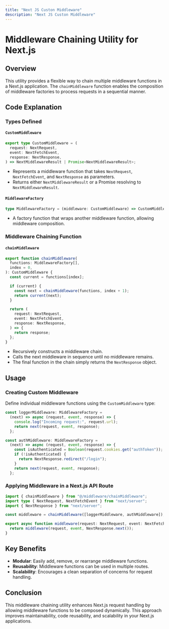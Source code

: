 ```yaml
---
title: "Next JS Custon Middleware"
description: "Next JS Custon Middleware"
---
```


# Middleware Chaining Utility for Next.js

## Overview

This utility provides a flexible way to chain multiple middleware functions in a Next.js application. The `chainMiddleware` function enables the composition of middleware factories to process requests in a sequential manner.

## Code Explanation

### **Types Defined**

#### `CustomMiddleware`

```typescript
export type CustomMiddleware = (
  request: NextRequest,
  event: NextFetchEvent,
  response: NextResponse,
) => NextMiddlewareResult | Promise<NextMiddlewareResult>;
```

- Represents a middleware function that takes `NextRequest`, `NextFetchEvent`, and `NextResponse` as parameters.
- Returns either `NextMiddlewareResult` or a Promise resolving to `NextMiddlewareResult`.

#### `MiddlewareFactory`

```typescript
type MiddlewareFactory = (middleware: CustomMiddleware) => CustomMiddleware;
```

- A factory function that wraps another middleware function, allowing middleware composition.

### **Middleware Chaining Function**

#### `chainMiddleware`

```typescript
export function chainMiddleware(
  functions: MiddlewareFactory[],
  index = 0,
): CustomMiddleware {
  const current = functions[index];

  if (current) {
    const next = chainMiddleware(functions, index + 1);
    return current(next);
  }

  return (
    request: NextRequest,
    event: NextFetchEvent,
    response: NextResponse,
  ) => {
    return response;
  };
}
```

- Recursively constructs a middleware chain.
- Calls the next middleware in sequence until no middleware remains.
- The final function in the chain simply returns the `NextResponse` object.

## **Usage**

### **Creating Custom Middleware**

Define individual middleware functions using the `CustomMiddleware` type:

```typescript
const loggerMiddleware: MiddlewareFactory =
  (next) => async (request, event, response) => {
    console.log("Incoming request:", request.url);
    return next(request, event, response);
  };

const authMiddleware: MiddlewareFactory =
  (next) => async (request, event, response) => {
    const isAuthenticated = Boolean(request.cookies.get("authToken"));
    if (!isAuthenticated) {
      return NextResponse.redirect("/login");
    }
    return next(request, event, response);
  };
```

### **Applying Middleware in a Next.js API Route**

```typescript
import { chainMiddleware } from "@/middleware/chainMiddleware";
import type { NextRequest, NextFetchEvent } from "next/server";
import { NextResponse } from "next/server";

const middleware = chainMiddleware([loggerMiddleware, authMiddleware]);

export async function middleware(request: NextRequest, event: NextFetchEvent) {
  return middleware(request, event, NextResponse.next());
}
```

## **Key Benefits**

- **Modular**: Easily add, remove, or rearrange middleware functions.
- **Reusability**: Middleware functions can be used in multiple routes.
- **Scalability**: Encourages a clean separation of concerns for request handling.

## **Conclusion**

This middleware chaining utility enhances Next.js request handling by allowing middleware functions to be composed dynamically. This approach improves maintainability, code reusability, and scalability in your Next.js applications.
